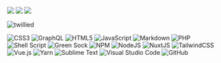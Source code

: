 <img src="https://future-phase.imgix.net/future-phase/tad-logo.jpg?auto=format,compress&h=75&border=1,00000000&border-radius-inner=10,10,10,10&border-radius=10,10,10,10" /> <img src="https://future-phase.imgix.net/future-phase/fpheader-whitebg.png?auto=format,compress&h=75&border=1,00000000&border-radius-inner=10,10,10,10&border-radius=10,10,10,10" /> <img src="https://future-phase.imgix.net/future-phase/digital-leagues.png?auto=format,compress&h=75&border=1,00000000&border-radius-inner=10,10,10,10&border-radius=10,10,10,10" />

<img src="https://komarev.com/ghpvc/?username=twillied" alt="twillied" />

![CSS3](https://img.shields.io/badge/css3-%231572B6.svg?style=flat-square&logo=css3&logoColor=white)
![GraphQL](https://img.shields.io/badge/-GraphQL-E10098?style=flat-square&logo=graphql&logoColor=white)
![HTML5](https://img.shields.io/badge/html5-%23E34F26.svg?style=flat-square&logo=html5&logoColor=white)
![JavaScript](https://img.shields.io/badge/javascript-%23323330.svg?style=flat-square&logo=javascript&logoColor=%23F7DF1E)
![Markdown](https://img.shields.io/badge/markdown-%23000000.svg?style=flat-square&logo=markdown&logoColor=white)
![PHP](https://img.shields.io/badge/php-%23777BB4.svg?style=flat-square&logo=php&logoColor=white)
![Shell Script](https://img.shields.io/badge/shell_script-%23121011.svg?style=flat-square&logo=gnu-bash&logoColor=white)
![Green Sock](https://img.shields.io/badge/green%20sock-88CE02?style=flat-square&logo=greensock&logoColor=white)
![NPM](https://img.shields.io/badge/NPM-%23000000.svg?style=flat-square&logo=npm&logoColor=white)
![NodeJS](https://img.shields.io/badge/node.js-6DA55F?style=flat-square&logo=node.js&logoColor=white)
![NuxtJS](https://img.shields.io/badge/Nuxt-black?style=flat-square&logo=nuxt.js&logoColor=white)
![TailwindCSS](https://img.shields.io/badge/tailwindcss-%2338B2AC.svg?style=flat-square&logo=tailwind-css&logoColor=white)
![Vue.js](https://img.shields.io/badge/vuejs-%2335495e.svg?style=flat-square&logo=vuedotjs&logoColor=%234FC08D)
![Yarn](https://img.shields.io/badge/yarn-%232C8EBB.svg?style=flat-square&logo=yarn&logoColor=white)
![Sublime Text](https://img.shields.io/badge/sublime_text-%23575757.svg?style=flat-square&logo=sublime-text&logoColor=important)
![Visual Studio Code](https://img.shields.io/badge/Visual%20Studio%20Code-0078d7.svg?style=flat-square&logo=visual-studio-code&logoColor=white)
![GitHub](https://img.shields.io/badge/github-%23121011.svg?style=flat-square&logo=github&logoColor=white)

